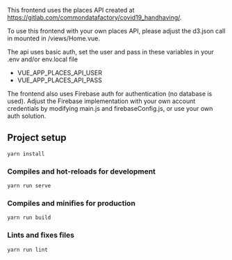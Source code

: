 This frontend uses the places API created at https://gitlab.com/commondatafactory/covid19_handhaving/.

To use this frontend with your own places API, please adjust the d3.json call in mounted in /views/Home.vue.

The api uses basic auth, set the user and pass in these variables in your .env and/or env.local file

* VUE_APP_PLACES_API_USER
* VUE_APP_PLACES_API_PASS

The frontend also uses Firebase auth for authentication (no database is used). Adjust the Firebase implementation with your own account credentials by modifying main.js and firebaseConfig.js, or use your own auth solution.


## Project setup

```
yarn install
```

### Compiles and hot-reloads for development

```
yarn run serve
```

### Compiles and minifies for production

```
yarn run build
```

### Lints and fixes files

```
yarn run lint
```
